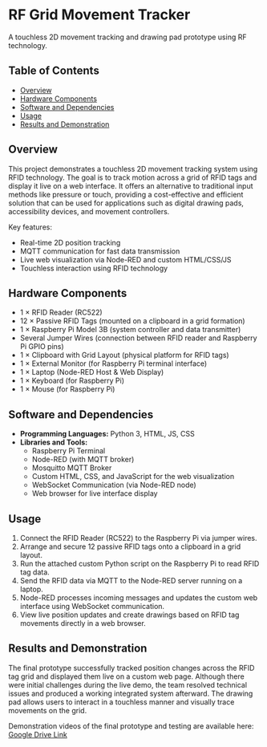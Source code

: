 
# RF Grid Movement Tracker

A touchless 2D movement tracking and drawing pad prototype using RF technology.

## Table of Contents

- [Overview](#overview)  
- [Hardware Components](#hardware-components)  
- [Software and Dependencies](#software-and-dependencies)  
- [Usage](#usage)  
- [Results and Demonstration](#results-and-demonstration)  

## Overview

This project demonstrates a touchless 2D movement tracking system using RFID technology. The goal is to track motion across a grid of RFID tags and display it live on a web interface. It offers an alternative to traditional input methods like pressure or touch, providing a cost-effective and efficient solution that can be used for applications such as digital drawing pads, accessibility devices, and movement controllers.

Key features:
- Real-time 2D position tracking
- MQTT communication for fast data transmission
- Live web visualization via Node-RED and custom HTML/CSS/JS
- Touchless interaction using RFID technology

## Hardware Components

- 1 × RFID Reader (RC522)
- 12 × Passive RFID Tags (mounted on a clipboard in a grid formation)
- 1 × Raspberry Pi Model 3B (system controller and data transmitter)
- Several Jumper Wires (connection between RFID reader and Raspberry Pi GPIO pins)
- 1 × Clipboard with Grid Layout (physical platform for RFID tags)
- 1 × External Monitor (for Raspberry Pi terminal interface)
- 1 × Laptop (Node-RED Host & Web Display)
- 1 × Keyboard (for Raspberry Pi)
- 1 × Mouse (for Raspberry Pi)

## Software and Dependencies

- **Programming Languages:** Python 3, HTML, JS, CSS
- **Libraries and Tools:**
  - Raspberry Pi Terminal
  - Node-RED (with MQTT broker)
  - Mosquitto MQTT Broker
  - Custom HTML, CSS, and JavaScript for the web visualization
  - WebSocket Communication (via Node-RED node)
  - Web browser for live interface display

## Usage

1. Connect the RFID Reader (RC522) to the Raspberry Pi via jumper wires.
2. Arrange and secure 12 passive RFID tags onto a clipboard in a grid layout.
3. Run the attached custom Python script on the Raspberry Pi to read RFID tag data.
4. Send the RFID data via MQTT to the Node-RED server running on a laptop.
5. Node-RED processes incoming messages and updates the custom web interface using WebSocket communication.
6. View live position updates and create drawings based on RFID tag movements directly in a web browser.

## Results and Demonstration

The final prototype successfully tracked position changes across the RFID tag grid and displayed them live on a custom web page. Although there were initial challenges during the live demo, the team resolved technical issues and produced a working integrated system afterward. The drawing pad allows users to interact in a touchless manner and visually trace movements on the grid.

Demonstration videos of the final prototype and testing are available here:  
[Google Drive Link](https://drive.google.com/drive/folders/1sSi9nSDxqp_Yd4aQeGOnyo5cW3OfIJ2k?usp=sharing)
